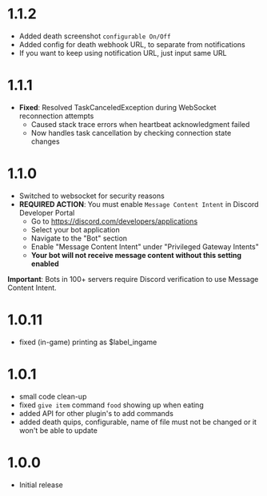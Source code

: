# 1.1.2
- Added death screenshot `configurable On/Off`
- Added config for death webhook URL, to separate from notifications
- If you want to keep using notification URL, just input same URL

# 1.1.1
- **Fixed**: Resolved TaskCanceledException during WebSocket reconnection attempts
    - Caused stack trace errors when heartbeat acknowledgment failed
    - Now handles task cancellation by checking connection state changes

# 1.1.0
- Switched to websocket for security reasons
- **REQUIRED ACTION**: You must enable `Message Content Intent` in Discord Developer Portal
    - Go to https://discord.com/developers/applications
    - Select your bot application
    - Navigate to the "Bot" section
    - Enable "Message Content Intent" under "Privileged Gateway Intents"
    - **Your bot will not receive message content without this setting enabled**

**Important**: Bots in 100+ servers require Discord verification to use Message Content Intent.

# 1.0.11
- fixed (in-game) printing as $label_ingame

# 1.0.1
- small code clean-up
- fixed `give item` command `food` showing up when eating
- added API for other plugin's to add commands
- added death quips, configurable, name of file must not be changed or it won't be able to update

# 1.0.0
- Initial release